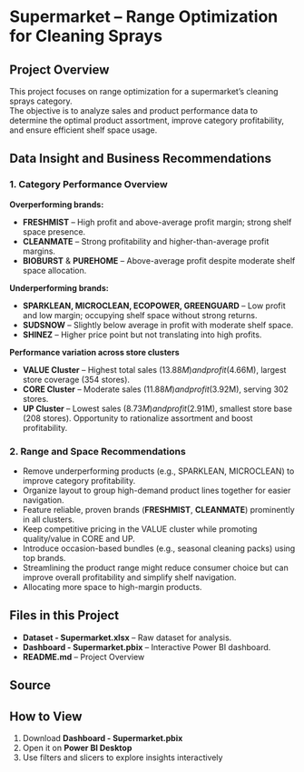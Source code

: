 # Supermarket – Range Optimization for Cleaning Sprays

## Project Overview
This project focuses on range optimization for a supermarket’s cleaning sprays category.  
The objective is to analyze sales and product performance data to determine the optimal product assortment, improve category profitability, and ensure efficient shelf space usage.

## Data Insight and Business Recommendations

### 1. Category Performance Overview

**Overperforming brands:**
- **FRESHMIST** – High profit and above-average profit margin; strong shelf space presence.
- **CLEANMATE** – Strong profitability and higher-than-average profit margins.
- **BIOBURST** & **PUREHOME** – Above-average profit despite moderate shelf space allocation.

**Underperforming brands:**
- **SPARKLEAN, MICROCLEAN, ECOPOWER, GREENGUARD** – Low profit and low margin; occupying shelf space without strong returns.
- **SUDSNOW** – Slightly below average in profit with moderate shelf space.
- **SHINEZ** – Higher price point but not translating into high profits.

**Performance variation across store clusters**
- **VALUE Cluster** – Highest total sales ($13.88M) and profit ($4.66M), largest store coverage (354 stores).
- **CORE Cluster** – Moderate sales ($11.88M) and profit ($3.92M), serving 302 stores.
- **UP Cluster** – Lowest sales ($8.73M) and profit ($2.91M), smallest store base (208 stores). Opportunity to rationalize assortment and boost profitability.

### 2. Range and Space Recommendations

- Remove underperforming products (e.g., SPARKLEAN, MICROCLEAN) to improve category profitability.
- Organize layout to group high-demand product lines together for easier navigation.
- Feature reliable, proven brands (**FRESHMIST**, **CLEANMATE**) prominently in all clusters.
- Keep competitive pricing in the VALUE cluster while promoting quality/value in CORE and UP.
- Introduce occasion-based bundles (e.g., seasonal cleaning packs) using top brands.
- Streamlining the product range might reduce consumer choice but can improve overall profitability and simplify shelf navigation.
- Allocating more space to high-margin products.

## Files in this Project
- **Dataset - Supermarket.xlsx** – Raw dataset for analysis.
- **Dashboard - Supermarket.pbix** – Interactive Power BI dashboard.
- **README.md** – Project Overview

## Source

## How to View
1. Download **Dashboard - Supermarket.pbix**
2. Open it on **Power BI Desktop**
3. Use filters and slicers to explore insights interactively



